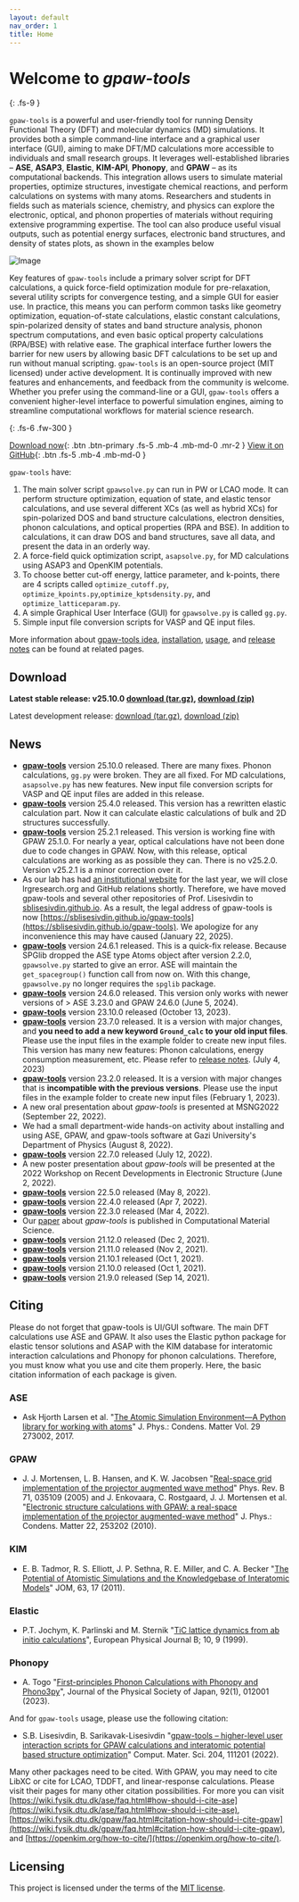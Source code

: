 ```yaml
---
layout: default
nav_order: 1
title: Home
---
```

# Welcome to *gpaw-tools*
{: .fs-9 }

`gpaw-tools` is a powerful and user-friendly tool for running Density Functional Theory (DFT) and molecular dynamics (MD) simulations. It provides both a simple command-line interface and a graphical user interface (GUI), aiming to make DFT/MD calculations more accessible to individuals and small research groups. It leverages well-established libraries – **ASE**, **ASAP3**, **Elastic**, **KIM-API**, **Phonopy**, and **GPAW** – as its computational backends​. This integration allows users to simulate material properties, optimize structures, investigate chemical reactions, and perform calculations on systems with many atoms. Researchers and students in fields such as materials science, chemistry, and physics can explore the electronic, optical, and phonon properties of materials without requiring extensive programming expertise. The tool can also produce useful visual outputs, such as potential energy surfaces, electronic band structures, and density of states plots, as shown in the examples below​

![Image](assets/images/banner.png)

Key features of `gpaw-tools` include a primary solver script for DFT calculations, a quick force-field optimization module for pre-relaxation, several utility scripts for convergence testing, and a simple GUI for easier use. In practice, this means you can perform common tasks like geometry optimization, equation-of-state calculations, elastic constant calculations, spin-polarized density of states and band structure analysis, phonon spectrum computations, and even basic optical property calculations (RPA/BSE) with relative ease. The graphical interface further lowers the barrier for new users by allowing basic DFT calculations to be set up and run without manual scripting. `gpaw-tools` is an open-source project (MIT licensed) under active development. It is continually improved with new features and enhancements, and feedback from the community is welcome. Whether you prefer using the command-line or a GUI, `gpaw-tools` offers a convenient higher-level interface to powerful simulation engines, aiming to streamline computational workflows for material science research.

{: .fs-6 .fw-300 }

[Download now](#download){: .btn .btn-primary .fs-5 .mb-4 .mb-md-0 .mr-2 } [View it on GitHub](https://github.com/sblisesivdin/gpaw-tools){: .btn .fs-5 .mb-4 .mb-md-0 }

`gpaw-tools` have:
1. The main solver script `gpawsolve.py` can run in PW or LCAO mode. It can perform structure optimization, equation of state, and elastic tensor calculations, and use several different XCs (as well as hybrid XCs) for spin-polarized DOS and band structure calculations, electron densities, phonon calculations, and optical properties (RPA and BSE). In addition to calculations, it can draw DOS and band structures, save all data, and present the data in an orderly way.
2. A force-field quick optimization script, `asapsolve.py`, for MD calculations using ASAP3 and OpenKIM potentials. 
3. To choose better cut-off energy, lattice parameter, and k-points, there are 4 scripts called `optimize_cutoff.py`, `optimize_kpoints.py`,`optimize_kptsdensity.py`, and `optimize_latticeparam.py`.
4. A simple Graphical User Interface (GUI) for `gpawsolve.py` is called `gg.py`.
5. Simple input file conversion scripts for VASP and QE input files.

More information about [gpaw-tools idea](about.md), [installation](installation/installation.md), [usage](generalusage.md), and [release notes](development/releasenotes.md) can be found at related pages.

## Download

**Latest stable release: v25.10.0 [download (tar.gz)](https://github.com/sblisesivdin/gpaw-tools/archive/refs/tags/v25.10.0.tar.gz), [download (zip)](https://github.com/sblisesivdin/gpaw-tools/archive/refs/tags/v25.10.0.zip)**

Latest development release: [download (tar.gz)](https://github.com/sblisesivdin/gpaw-tools/archive/refs/heads/main.tar.gz), [download (zip)](https://github.com/sblisesivdin/gpaw-tools/archive/refs/heads/main.zip)

## News
* **[gpaw-tools](development/releasenotes.md#version-25100)** version 25.10.0 released. There are many fixes. Phonon calculations, `gg.py` were broken. They are all fixed. For MD calculations, `asapsolve.py` has new features. New input file conversion scripts for VASP and QE input files are added in this release.
* **[gpaw-tools](development/releasenotes.md#version-2540)** version 25.4.0 released. This version has a rewritten elastic calculation part. Now it can calculate elastic calculations of bulk and 2D structures successfully.
* **[gpaw-tools](development/releasenotes.md#version-2521)** version 25.2.1 released. This version is working fine with GPAW 25.1.0. For nearly a year, optical calculations have not been done due to code changes in GPAW. Now, with this release, optical calculations are working as as possible they can. There is no v25.2.0. Version v25.2.1 is a minor correction over it.
* As our lab has had [an institutional website](https://avesis.gazi.edu.tr/arastirma-grubu/lrg/) for the last year, we will close lrgresearch.org and GitHub relations shortly. Therefore, we have moved gpaw-tools and several other repositories of Prof. Lisesivdin to [sblisesivdin.github.io](https://sblisesivdin.github.io). As a result, the legal address of gpaw-tools is now [https://sblisesivdin.github.io/gpaw-tools](https://sblisesivdin.github.io/gpaw-tools). We apologize for any inconvenience this may have caused (January 22, 2025).
* **[gpaw-tools](development/releasenotes.md#version-2461)** version 24.6.1 released. This is a quick-fix release. Because SPGlib dropped the ASE type Atoms object after version 2.2.0, `gpawsolve.py` started to give an error. ASE will maintain the `get_spacegroup()` function call from now on. With this change, `gpawsolve.py` no longer requires the `spglib` package.
* **[gpaw-tools](development/releasenotes.md#version-2460)** version 24.6.0 released. This version only works with newer versions of > ASE 3.23.0 and GPAW 24.6.0 (June 5, 2024).
* **[gpaw-tools](development/releasenotes.md#version-23100)** version 23.10.0 released (October 13, 2023).
* **[gpaw-tools](development/releasenotes.md#version-2370)** version 23.7.0 released. It is a version with major changes, and **you need to add a new keyword `Ground_calc` to your old input files**. Please use the input files in the example folder to create new input files. This version has many new features: Phonon calculations, energy consumption measurement, etc. Please refer to [release notes](development/releasenotes.md#version-2370). (July 4, 2023)
* **[gpaw-tools](development/releasenotes.md#version-2320)** version 23.2.0 released. It is a version with major changes that is **incompatible with the previous versions**. Please use the input files in the example folder to create new input files (February 1, 2023).
* A new oral presentation about *gpaw-tools* is presented at MSNG2022 (September 22, 2022).
* We had a small department-wide hands-on activity about installing and using ASE, GPAW, and gpaw-tools software at Gazi University's Department of Physics (August 8, 2022). 
* **[gpaw-tools](development/releasenotes.md#version-2270)** version 22.7.0 released (July 12, 2022).
* A new poster presentation about *gpaw-tools* will be presented at the 2022 Workshop on Recent Developments in Electronic Structure (June 2, 2022).
* **[gpaw-tools](development/releasenotes.md#version-2250)** version 22.5.0 released (May 8, 2022).
* **[gpaw-tools](development/releasenotes.md#version-2240)** version 22.4.0 released (Apr 7, 2022).
* **[gpaw-tools](development/releasenotes.md#version-2230)** version 22.3.0 released (Mar 4, 2022).
* Our [paper](https://doi.org/10.1016/j.commatsci.2022.111201) about *gpaw-tools* is published in Computational Material Science.
* **[gpaw-tools](development/releasenotes.md#version-21120)** version 21.12.0 released (Dec 2, 2021).
* **[gpaw-tools](development/releasenotes.md#version-21110)** version 21.11.0 released (Nov 2, 2021).
* **[gpaw-tools](development/releasenotes.md#version-21101)** version 21.10.1 released (Oct 1, 2021).
* **[gpaw-tools](development/releasenotes.md#version-21100)** version 21.10.0 released (Oct 1, 2021).
* **[gpaw-tools](development/releasenotes.md#version-2190)** version 21.9.0 released (Sep 14, 2021).

## Citing
Please do not forget that gpaw-tools is UI/GUI software. The main DFT calculations use ASE and GPAW. It also uses the Elastic python package for elastic tensor solutions and ASAP with the KIM database for interatomic interaction calculations and Phonopy for phonon calculations. Therefore, you must know what you use and cite them properly. Here, the basic citation information of each package is given.

### ASE 
* Ask Hjorth Larsen et al. "[The Atomic Simulation Environment—A Python library for working with atoms](https://doi.org/10.1088/1361-648X/aa680e)" J. Phys.: Condens. Matter Vol. 29 273002, 2017.
### GPAW
* J. J. Mortensen, L. B. Hansen, and K. W. Jacobsen "[Real-space grid implementation of the projector augmented wave method](https://doi.org/10.1103/PhysRevB.71.035109)" Phys. Rev. B 71, 035109 (2005) and J. Enkovaara, C. Rostgaard, J. J. Mortensen et al. "[Electronic structure calculations with GPAW: a real-space implementation of the projector augmented-wave method](https://doi.org/10.1088/0953-8984/22/25/253202)" J. Phys.: Condens. Matter 22, 253202 (2010).
### KIM
* E. B. Tadmor, R. S. Elliott, J. P. Sethna, R. E. Miller, and C. A. Becker "[The Potential of Atomistic Simulations and the Knowledgebase of Interatomic Models](https://doi.org/10.1007/s11837-011-0102-6)" JOM, 63, 17 (2011).
### Elastic
* P.T. Jochym, K. Parlinski and M. Sternik "[TiC lattice dynamics from ab initio calculations](https://doi.org/10.1007/s100510050823)", European Physical Journal B; 10, 9 (1999).
### Phonopy
* A. Togo "[First-principles Phonon Calculations with Phonopy and Phono3py](https://doi.org/10.7566/JPSJ.92.012001)", Journal of the Physical Society of Japan, 92(1), 012001 (2023).

And for `gpaw-tools` usage, please use the following citation:

* S.B. Lisesivdin, B. Sarikavak-Lisesivdin "[gpaw-tools – higher-level user interaction scripts for GPAW calculations and interatomic potential based structure optimization](https://doi.org/10.1016/j.commatsci.2022.111201)" Comput. Mater. Sci. 204, 111201 (2022).

Many other packages need to be cited. With GPAW, you may need to cite LibXC or cite for LCAO, TDDFT, and linear-response calculations. Please visit their pages for many other citation possibilities. For more you can visit [https://wiki.fysik.dtu.dk/ase/faq.html#how-should-i-cite-ase](https://wiki.fysik.dtu.dk/ase/faq.html#how-should-i-cite-ase), [https://wiki.fysik.dtu.dk/gpaw/faq.html#citation-how-should-i-cite-gpaw](https://wiki.fysik.dtu.dk/gpaw/faq.html#citation-how-should-i-cite-gpaw), and [https://openkim.org/how-to-cite/](https://openkim.org/how-to-cite/).

## Licensing
This project is licensed under the terms of the [MIT license](https://opensource.org/licenses/MIT).
